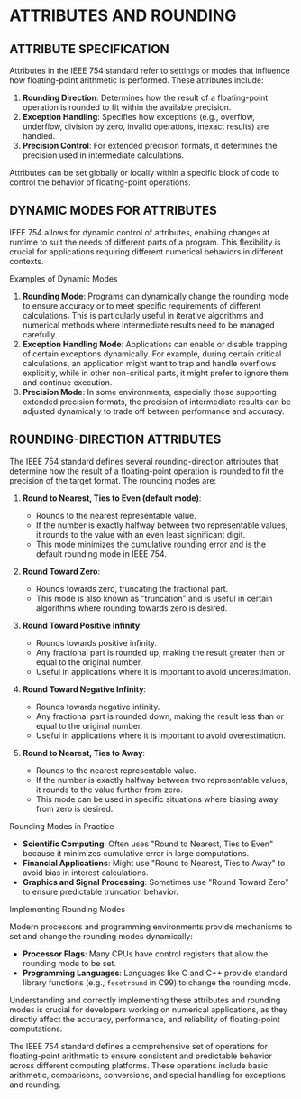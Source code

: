 # ATTRIBUTES AND ROUNDING

## ATTRIBUTE SPECIFICATION

Attributes in the IEEE 754 standard refer to settings or modes that influence how floating-point arithmetic is performed. These attributes include:

1. **Rounding Direction**: Determines how the result of a floating-point operation is rounded to fit within the available precision.
2. **Exception Handling**: Specifies how exceptions (e.g., overflow, underflow, division by zero, invalid operations, inexact results) are handled.
3. **Precision Control**: For extended precision formats, it determines the precision used in intermediate calculations.

Attributes can be set globally or locally within a specific block of code to control the behavior of floating-point operations. 

## DYNAMIC MODES FOR ATTRIBUTES

IEEE 754 allows for dynamic control of attributes, enabling changes at runtime to suit the needs of different parts of a program. This flexibility is crucial for applications requiring different numerical behaviors in different contexts. 

Examples of Dynamic Modes

1. **Rounding Mode**: Programs can dynamically change the rounding mode to ensure accuracy or to meet specific requirements of different calculations. This is particularly useful in iterative algorithms and numerical methods where intermediate results need to be managed carefully.
2. **Exception Handling Mode**: Applications can enable or disable trapping of certain exceptions dynamically. For example, during certain critical calculations, an application might want to trap and handle overflows explicitly, while in other non-critical parts, it might prefer to ignore them and continue execution.
3. **Precision Mode**: In some environments, especially those supporting extended precision formats, the precision of intermediate results can be adjusted dynamically to trade off between performance and accuracy.

## ROUNDING-DIRECTION ATTRIBUTES

The IEEE 754 standard defines several rounding-direction attributes that determine how the result of a floating-point operation is rounded to fit the precision of the target format. The rounding modes are:

1. **Round to Nearest, Ties to Even (default mode)**:
   - Rounds to the nearest representable value.
   - If the number is exactly halfway between two representable values, it rounds to the value with an even least significant digit.
   - This mode minimizes the cumulative rounding error and is the default rounding mode in IEEE 754.

2. **Round Toward Zero**:
   - Rounds towards zero, truncating the fractional part.
   - This mode is also known as "truncation" and is useful in certain algorithms where rounding towards zero is desired.

3. **Round Toward Positive Infinity**:
   - Rounds towards positive infinity.
   - Any fractional part is rounded up, making the result greater than or equal to the original number.
   - Useful in applications where it is important to avoid underestimation.

4. **Round Toward Negative Infinity**:
   - Rounds towards negative infinity.
   - Any fractional part is rounded down, making the result less than or equal to the original number.
   - Useful in applications where it is important to avoid overestimation.

5. **Round to Nearest, Ties to Away**:
   - Rounds to the nearest representable value.
   - If the number is exactly halfway between two representable values, it rounds to the value further from zero.
   - This mode can be used in specific situations where biasing away from zero is desired.

Rounding Modes in Practice

- **Scientific Computing**: Often uses "Round to Nearest, Ties to Even" because it minimizes cumulative error in large computations.
- **Financial Applications**: Might use "Round to Nearest, Ties to Away" to avoid bias in interest calculations.
- **Graphics and Signal Processing**: Sometimes use "Round Toward Zero" to ensure predictable truncation behavior.

Implementing Rounding Modes

Modern processors and programming environments provide mechanisms to set and change the rounding modes dynamically:

- **Processor Flags**: Many CPUs have control registers that allow the rounding mode to be set.
- **Programming Languages**: Languages like C and C++ provide standard library functions (e.g., `fesetround` in C99) to change the rounding mode.

Understanding and correctly implementing these attributes and rounding modes is crucial for developers working on numerical applications, as they directly affect the accuracy, performance, and reliability of floating-point computations.

The IEEE 754 standard defines a comprehensive set of operations for floating-point arithmetic to ensure consistent and predictable behavior across different computing platforms. These operations include basic arithmetic, comparisons, conversions, and special handling for exceptions and rounding.
